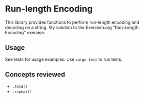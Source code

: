 # Run-length Encoding
This library provides functions to perform run-length encoding and decoding on a string. My solution to the Exercism.org "Run-Length Encoding" exercise.
## Usage
See tests for usage examples. Use `cargo test` to run tests.
## Concepts reviewed
- `.fold()`
- `.repeat()`